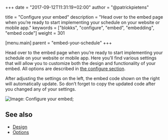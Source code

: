 +++
date            = "2017-09-12T11:31:19+02:00"
author          = "@patrickpietens"

title           = "Configure your embed"
description     = "Head over to the embed page when you’re ready to start implementing your schedule on your website or mobile app."
keywords        = ["blokks", "configure", "embed", "embedding", "embed code"]
weight          = 301

[menu.main]
parent          = "embed-your-schedule"
+++

Head over to the embed page when you’re ready to start implementing your schedule on your website or mobile app. Here you’ll find various settings that will allow you to customize both the design and functionality of your embed. All options are described in [the configure section](http://configure/options).

After adjusting the settings on the left, the embed code shown on the right will automatically update. So don’t forget to copy the updated code after you changed any of your settings.

![Image: Configure your embed](http://embed);

## See also
- [Design](http://design/)
- [Options](http://configure/options)